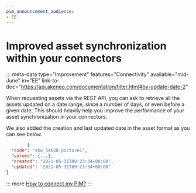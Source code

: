 ```yaml
---
pim_announcement_audience:
- EE
---
```


# Improved asset synchronization within your connectors
::: meta-data type="Improvement" features="Connectivity" available="mid-June" in="EE" link-to-doc="https://api.akeneo.com/documentation/filter.html#by-update-date-2"

When requesting assets via the REST API, you can ask to retrieve all the assets updated on a date range, since a number of days, or even before a given date. This should heavily help you improve the performance of your asset synchronization in your connectors.

We also added the creation and last updated date in the asset format as you can see below.
```json
        {
  "code": "sku_54628_picture1",
  "values": {...},
  "created": "2021-05-31T09:23:34+00:00",
  "updated": "2021-05-31T09:23:34+00:00"
}
```

::: more
[How to connect my PIM?](../articles/how-to-connect-my-pim.html)
:::
